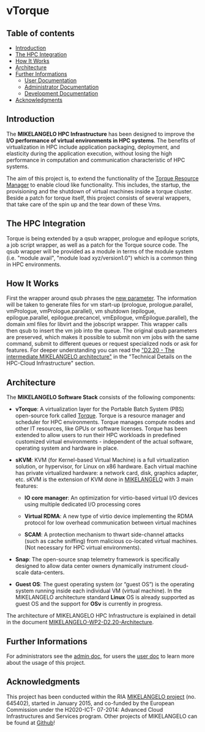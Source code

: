 # vTorque

## Table of contents

* [Introduction](#introduction)
* [The HPC Integration](#the-hpc-integration)
* [How It Works](#how-it-works)
* [Architecture](#architecture)
* [Further Informations](further-informations)
    * [User Documentation](doc/userdoc.md)
    * [Administrator Documentation](doc/admindoc.md)
    * [Development Documentation](doc/devdoc.md)
* [Acknowledgments](#acknowledgments)

## Introduction

The **MIKELANGELO HPC Infrastructure** has been designed to improve the **I/O
performance of virtual environments in HPC systems**. The benefits of
virtualization in HPC include application packaging, deployment, and
elasticity during the application execution, without losing the high
performance in computation and communication characteristic of HPC systems.

The aim of this project is, to extend the functionality of the [Torque Resource Manager](http://www.adaptivecomputing.com/products/open-source/torque/) to enable cloud like functionality. This includes, the startup, the provisioning and the shutdown of virtual machines inside a torque cluster. Beside a patch for torque itself, this project consists of several wrappers, that take care of the spin up and the tear down of these Vms.


## The HPC Integration

Torque is being extended by a qsub wrapper, prologue and epilogue scripts, a job script wrapper, as well as a patch for the Torque source code. The qsub wrapper will be provided as a module in terms of the module system (i.e. "module avail", "module load xyz/version1.0") which is a common thing in HPC environments.

## How It Works

First the wrapper around qsub phrases the [new parameter](doc/userdoc.md). The information will be taken to generate files for vm start-up (prologue, prologue.parallel, vmPrologue, vmPrologue.parallel), vm shutdown (epilogue, epilogue.parallel, epilogue.precancel, vmEpilogue, vmEpilogue.parallel), the domain xml files for libvirt and the jobscript wrapper.
This wrapper calls then qsub to insert the vm job into the queue. The original qsub parameters are preserved, which makes it possible to submit non vm jobs with the same command, submit to different queues or request specialized nods or ask for features.
For deeper understanding you can read the ["D2.20 - The intermediate MIKELANGELO architecture"](https://www.mikelangelo-project.eu/wp-content/uploads/2016/07/MIKELANGELO-WP2.2-USTUTT-v2.0.pdf) in the "Technical Details on the HPC-Cloud Infrastructure" section.

## Architecture

The **MIKELANGELO Software Stack** consists of the following components:

- **vTorque**: A virtualization layer for the Portable Batch System (PBS) open-source fork called [Torque](http://www.adaptivecomputing.com/products/open-source/torque/). Torque is a resource manager and scheduler for HPC environments. Torque manages compute nodes and other IT resources, like GPUs or software licenses. Torque has been extended to allow users to run their HPC workloads in predefined customized virtual environments - independent of the actual software, operating system and hardware in place.

- **sKVM**: KVM (for Kernel-based Virtual Machine) is a full virtualization solution, or hypervisor, for Linux on x86 hardware. Each virtual machine has private virtualized hardware: a network card, disk, graphics adapter, etc. sKVM is the extension of KVM done in [MIKELANGELO](https://www.mikelangelo-project.eu) with 3 main features:

    - **IO core manager**: An optimization for virtio-based virtual I/O devices using multiple dedicated I/O processing cores

    - **Virtual RDMA**: A new type of virtio device implementing the RDMA protocol for low overhead communication between virtual machines

    - **SCAM**: A protection mechanism to thwart side-channel attacks (such as cache sniffing) from malicious co-located virtual machines. (Not necessary for HPC virtual environments).

- **Snap**: The open-source snap telemetry framework is specifically designed to allow data center owners dynamically instrument cloud-scale data-centers.

- **Guest OS**: The guest operating system (or “guest OS”) is the operating system running inside each individual VM (virtual machine). In the MIKELANGELO architecture standard **Linux** OS is already supported as guest OS and the support for **OSv** is currently in progress.

The architecture of MIKELANGELO HPC Infrastructure is explained in detail in the document [MIKELANGELO-WP2-D2.20-Architecture](https://www.mikelangelo-project.eu/wp-content/uploads/2016/07/MIKELANGELO-WP2.20-USTUTT-v2.0.pdf).

## Further Informations

For administrators see the [admin doc](doc/admindoc.md), for users the [user doc](doc/userdoc.md) to learn more about the usage of this project.

## Acknowledgments

This project has been conducted within the RIA [MIKELANGELO project](https://www.mikelangelo-project.eu/) (no. 645402), started in January 2015, and co-funded by the European Commission under the H2020-ICT- 07-2014: Advanced Cloud Infrastructures and Services program.
Other projects of MIKELANGELO can be found at [Github](https://github.com/mikelangelo-project)!
